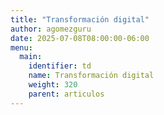 ```yaml
---
title: "Transformación digital"
author: agomezguru
date: 2025-07-08T08:00:00-06:00
menu:
  main:
    identifier: td
    name: Transformación digital
    weight: 320
    parent: articulos
---
```


